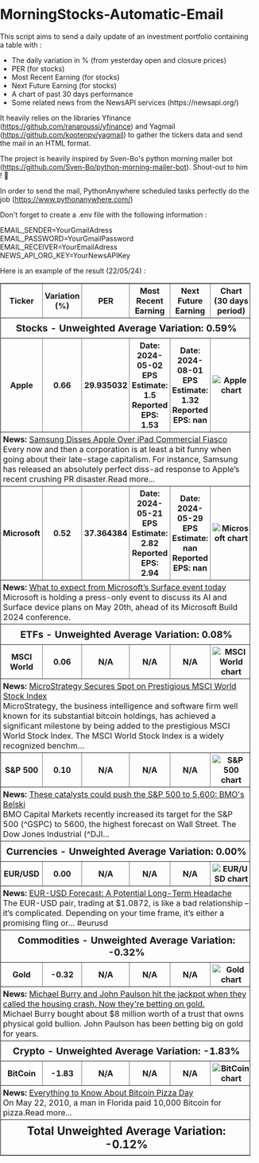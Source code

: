 # MorningStocks-Automatic-Email
This script aims to send a daily update of an investment portfolio containing a table with : </br>

<ul>
  <li>The daily variation in % (from yesterday open and closure prices)</li>
  <li>PER (for stocks)</li>
  <li>Most Recent Earning (for stocks)</li>
  <li>Next Future Earning (for stocks)</li>
  <li>A chart of past 30 days performance</li>
  <li>Some related news from the NewsAPI services (https://newsapi.org/)</li>
</ul>

It heavily relies on the libraries Yfinance (https://github.com/ranaroussi/yfinance) and Yagmail (https://github.com/kootenpv/yagmail) to gather the tickers data and send the mail in an HTML format. </br>

The project is heavily inspired by Sven-Bo's python morning mailer bot (https://github.com/Sven-Bo/python-morning-mailer-bot). Shout-out to him ! 🙌 </br>

In order to send the mail, PythonAnywhere scheduled tasks perfectly do the job (https://www.pythonanywhere.com/) </br>

Don't forget to create a .env file with the following information : </br>

EMAIL_SENDER=YourGmailAdress</br>
EMAIL_PASSWORD=YourGmailPassword</br>
EMAIL_RECEIVER=YourEmailAdress</br>
NEWS_API_ORG_KEY=YourNewsAPIKey</br>


Here is an example of the result (22/05/24) : 
<html>
   <body style="margin: 0; padding: 0;">
      <table border="1" style="border-collapse: collapse; width: 100%; table-layout: fixed;">
         <thead>
            <tr>
               <th style="padding: 4px;">Ticker</th>
               <th style="padding: 4px;">Variation (%)</th>
               <th style="padding: 4px;">PER</th>
               <th style="padding: 4px;">Most Recent Earning</th>
               <th style="padding: 4px;">Next Future Earning</th>
               <th style="padding: 4px;">Chart (30 days period)</th>
            </tr>
         </thead>
         <tbody>
            <tr>
               <th colspan="6" style="padding: 8px; text-align:center; font-size: 1.2em;"><strong>Stocks - Unweighted Average Variation: 0.59%</strong></th>
            </tr>
            <tr>
               <th style="text-align:center; padding: 4px;"><strong>Apple</strong></th>
               <th style="text-align:center; padding: 4px;">0.66</th>
               <th style="text-align:center; padding: 4px;">29.935032</th>
               <th style="text-align:center; padding: 4px;">Date: 2024-05-02<br/>EPS Estimate: 1.5<br/>Reported EPS: 1.53</th>
               <th style="text-align:center; padding: 4px;">Date: 2024-08-01<br/>EPS Estimate: 1.32<br/>Reported EPS: nan</th>
               <th style="text-align:center; padding: 4px;"><img alt="Apple chart" src="https://github.com/NicolasDortu/MorningStocks-Automatic-Email/assets/126513916/e8825d97-6975-474d-ab46-204e46dacffb"/></th>
            </tr>
            <tr>
               <td colspan="6" style="text-align:left; padding: 4px;"><strong>News:</strong> <a href="https://gizmodo.com/samsung-apple-crush-commercial-1851481989">Samsung Disses Apple Over iPad Commercial Fiasco</a><br/>Every now and then a corporation is at least a bit funny when going about their late-stage capitalism. For instance, Samsung has released an absolutely perfect diss-ad response to Apple’s recent crushing PR disaster.Read more...</th>
            </tr>
            <tr>
               <th style="text-align:center; padding: 4px;"><strong>Microsoft</strong></th>
               <th style="text-align:center; padding: 4px;">0.52</th>
               <th style="text-align:center; padding: 4px;">37.364384</th>
               <th style="text-align:center; padding: 4px;">Date: 2024-05-21<br/>EPS Estimate: 2.82<br/>Reported EPS: 2.94</th>
               <th style="text-align:center; padding: 4px;">Date: 2024-05-29<br/>EPS Estimate: nan<br/>Reported EPS: nan</th>
               <th style="text-align:center; padding: 4px;"><img alt="Microsoft chart" src="https://github.com/NicolasDortu/MorningStocks-Automatic-Email/assets/126513916/cff77fc4-714e-4791-bc4b-f6f2b0ee45a7"/></th>
            </tr>
            <tr>
               <td colspan="6" style="text-align:left; padding: 4px;"><strong>News:</strong> <a href="https://www.theverge.com/2024/5/20/24160451/microsoft-surface-event-what-to-expect-ai">What to expect from Microsoft’s Surface event today</a><br/>Microsoft is holding a press-only event to discuss its AI and Surface device plans on May 20th, ahead of its Microsoft Build 2024 conference.</th>
            </tr>
            <tr>
               <th colspan="6" style="padding: 8px; text-align:center; font-size: 1.2em;"><strong>ETFs - Unweighted Average Variation: 0.08%</strong></th>
            </tr>
            <tr>
               <th style="text-align:center; padding: 4px;"><strong>MSCI World</strong></th>
               <th style="text-align:center; padding: 4px;">0.06</th>
               <th style="text-align:center; padding: 4px;">N/A</th>
               <th style="text-align:center; padding: 4px;">N/A</th>
               <th style="text-align:center; padding: 4px;">N/A</th>
               <th style="text-align:center; padding: 4px;"><img alt="MSCI World chart" src="https://github.com/NicolasDortu/MorningStocks-Automatic-Email/assets/126513916/9911ab4f-b23d-4ba2-9759-8c2bb04d36ac"/></th>
            </tr>
            <tr>
               <td colspan="6" style="text-align:left; padding: 4px;"><strong>News:</strong> <a href="https://biztoc.com/x/b817ef39c9c08d8b">MicroStrategy Secures Spot on Prestigious MSCI World Stock Index</a><br/>MicroStrategy, the business intelligence and software firm well known for its substantial bitcoin holdings, has achieved a significant milestone by being added to the prestigious MSCI World Stock Index. The MSCI World Stock Index is a widely recognized benchm…</th>
            </tr>
            <tr>
               <th style="text-align:center; padding: 4px;"><strong>S&amp;P 500</strong></th>
               <th style="text-align:center; padding: 4px;">0.10</th>
               <th style="text-align:center; padding: 4px;">N/A</th>
               <th style="text-align:center; padding: 4px;">N/A</th>
               <th style="text-align:center; padding: 4px;">N/A</th>
               <th style="text-align:center; padding: 4px;"><img alt="S&amp;P 500 chart" src="https://github.com/NicolasDortu/MorningStocks-Automatic-Email/assets/126513916/d30fb6d8-7031-4781-a185-dd469e9a76cd"/></th>
            </tr>
            <tr>
               <td colspan="6" style="text-align:left; padding: 4px;"><strong>News:</strong> <a href="https://finance.yahoo.com/video/catalysts-could-push-p-500-145656140.html">These catalysts could push the S&amp;P 500 to 5,600: BMO's Belski</a><br/>BMO Capital Markets recently increased its target for the S&amp;P 500 (^GSPC) to 5600, the highest forecast on Wall Street. The Dow Jones Industrial (^DJI...</th>
            </tr>
            <tr>
               <th colspan="6" style="padding: 8px; text-align:center; font-size: 1.2em;"><strong>Currencies - Unweighted Average Variation: 0.00%</strong></th>
            </tr>
            <tr>
               <th style="text-align:center; padding: 4px;"><strong>EUR/USD</strong></th>
               <th style="text-align:center; padding: 4px;">0.00</th>
               <th style="text-align:center; padding: 4px;">N/A</th>
               <th style="text-align:center; padding: 4px;">N/A</th>
               <th style="text-align:center; padding: 4px;">N/A</th>
               <th style="text-align:center; padding: 4px;"><img alt="EUR/USD chart" src="https://github.com/NicolasDortu/MorningStocks-Automatic-Email/assets/126513916/3f17ec0c-00a0-4c13-9f30-afd3ff1a107d"/></th>
            </tr>
            <tr>
               <td colspan="6" style="text-align:left; padding: 4px;"><strong>News:</strong> <a href="https://biztoc.com/x/ac932c59c4f6dc69">EUR-USD Forecast: A Potential Long-Term Headache</a><br/>The EUR-USD pair, trading at $1.0872, is like a bad relationship – it’s complicated. Depending on your time frame, it’s either a promising fling or... #eurusd</th>
            </tr>
            <tr>
               <th colspan="6" style="padding: 8px; text-align:center; font-size: 1.2em;"><strong>Commodities - Unweighted Average Variation: -0.32%</strong></th>
            </tr>
            <tr>
               <th style="text-align:center; padding: 4px;"><strong>Gold</strong></th>
               <th style="text-align:center; padding: 4px;">-0.32</th>
               <th style="text-align:center; padding: 4px;">N/A</th>
               <th style="text-align:center; padding: 4px;">N/A</th>
               <th style="text-align:center; padding: 4px;">N/A</th>
               <th style="text-align:center; padding: 4px;"><img alt="Gold chart" src="https://github.com/NicolasDortu/MorningStocks-Automatic-Email/assets/126513916/3fbbd2f3-cce2-4792-858a-7013f9c28750"/></th>
            </tr>
            <tr>
               <td colspan="6" style="text-align:left; padding: 4px;"><strong>News:</strong> <a href="https://www.businessinsider.com/big-short-michael-burry-john-paulson-gold-price-stock-portfolio-2024-5">Michael Burry and John Paulson hit the jackpot when they called the housing crash. Now they're betting on gold.</a><br/>Michael Burry bought about $8 million worth of a trust that owns physical gold bullion. John Paulson has been betting big on gold for years.</th>
            </tr>
            <tr>
               <th colspan="6" style="padding: 8px; text-align:center; font-size: 1.2em;"><strong>Crypto - Unweighted Average Variation: -1.83%</strong></th>
            </tr>
            <tr>
               <th style="text-align:center; padding: 4px;"><strong>BitCoin</strong></th>
               <th style="text-align:center; padding: 4px;">-1.83</th>
               <th style="text-align:center; padding: 4px;">N/A</th>
               <th style="text-align:center; padding: 4px;">N/A</th>
               <th style="text-align:center; padding: 4px;">N/A</th>
               <th style="text-align:center; padding: 4px;"><img alt="BitCoin chart" src="https://github.com/NicolasDortu/MorningStocks-Automatic-Email/assets/126513916/42eecd28-5d58-4d56-af07-ea247ac99881"/></th>
            </tr>
            <tr>
               <td colspan="6" style="text-align:left; padding: 4px;"><strong>News:</strong> <a href="https://gizmodo.com/bitcoin-pizza-day-date-origin-history-cryptocurrency-1851487831">Everything to Know About Bitcoin Pizza Day</a><br/>On May 22, 2010, a man in Florida paid 10,000 Bitcoin for pizza.Read more...</th>
            </tr>
         </tbody>
         <tfoot>
            <tr>
               <th colspan="6" style="padding: 8px; text-align:center; font-size: 1.4em;"><strong>Total Unweighted Average Variation: -0.12%</strong></th>
            </tr>
         </tfoot>
      </table>
   </body>
</html>

